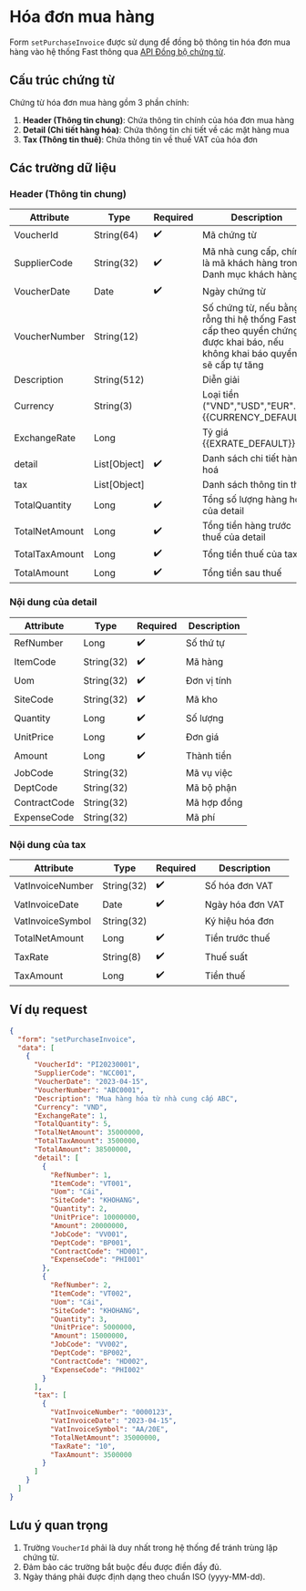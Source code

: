 # Hóa đơn mua hàng

Form `setPurchaseInvoice` được sử dụng để đồng bộ thông tin hóa đơn mua hàng vào hệ thống Fast thông qua [API Đồng bộ chứng từ](../sync-voucher).

## Cấu trúc chứng từ

Chứng từ hóa đơn mua hàng gồm 3 phần chính:

1. **Header (Thông tin chung)**: Chứa thông tin chính của hóa đơn mua hàng
2. **Detail (Chi tiết hàng hóa)**: Chứa thông tin chi tiết về các mặt hàng mua
3. **Tax (Thông tin thuế)**: Chứa thông tin về thuế VAT của hóa đơn

## Các trường dữ liệu

### Header (Thông tin chung)

| Attribute    | Type        | Required | Description          |
|--------------|-------------|----------|----------------------|
| VoucherId    | String(64)  | ✔️       | Mã chứng từ          |
| SupplierCode | String(32)  | ✔️       | Mã nhà cung cấp, chính là mã khách hàng trong Danh mục khách hàng |
| VoucherDate  | Date        | ✔️       | Ngày chứng từ        |
| VoucherNumber| String(12)  |        | Số chứng từ, nếu bằng rỗng thi hệ thống Fast sẽ cấp theo quyển chứng từ được khai báo, nếu không khai báo quyển thì sẽ cấp tự tăng|
| Description  | String(512) |          | Diễn giải            |
| Currency     | String(3)   |           | Loại tiền ("VND","USD","EUR"...).<br/>{{CURRENCY_DEFAULT}}<br/>|
| ExchangeRate | Long        |           | Tỷ giá <br/>{{EXRATE_DEFAULT}}<br/>|
| <span class="highlight-key">detail</span>| List[Object]  | ✔️         | Danh sách chi tiết hàng hoá |
| <span class="highlight-key">tax</span>| List[Object]  |          | Danh sách thông tin thuế |
| TotalQuantity    | Long    | ✔️   | Tổng số lượng hàng hoá của <span class="highlight-key">detail</span> |
| TotalNetAmount    | Long   | ✔️   | Tổng tiền hàng trước thuế của <span class="highlight-key">detail</span>|
| TotalTaxAmount    | Long   | ✔️   | Tổng tiền thuế của <span class="highlight-key">tax</span> |
| TotalAmount    | Long      | ✔️       | Tổng tiền sau thuế |

### Nội dung của <span class="highlight-key">detail</span>

| Attribute    | Type        | Required | Description          |
|--------------|-------------|----------|----------------------|
| RefNumber    | Long        | ✔️       | Số thứ tự            |
| ItemCode     | String(32)  | ✔️       | Mã hàng              |
| Uom          | String(32)  | ✔️       | Đơn vị tính          |
| SiteCode     | String(32)  | ✔️       | Mã kho               |
| Quantity     | Long        | ✔️       | Số lượng             |
| UnitPrice    | Long        | ✔️       | Đơn giá              |
| Amount       | Long        | ✔️       | Thành tiền           |
| JobCode      | String(32)  |          | Mã vụ việc           |
| DeptCode     | String(32)  |          | Mã bộ phận           |
| ContractCode | String(32)  |          | Mã hợp đồng          |
| ExpenseCode  | String(32)  |          | Mã phí               |

### Nội dung của <span class="highlight-key">tax</span>

| Attribute        | Type        | Required | Description          |
|------------------|-------------|----------|----------------------|
| VatInvoiceNumber | String(32)  | ✔️       | Số hóa đơn VAT       |
| VatInvoiceDate   | Date        | ✔️       | Ngày hóa đơn VAT     |
| VatInvoiceSymbol | String(32)  |          | Ký hiệu hóa đơn      |
| TotalNetAmount   | Long        | ✔️       | Tiền trước thuế      |
| TaxRate          | String(8)   | ✔️       | Thuế suất            |
| TaxAmount        | Long        | ✔️       | Tiền thuế            |

## Ví dụ request

```json
{
  "form": "setPurchaseInvoice",
  "data": [
    {
      "VoucherId": "PI20230001",
      "SupplierCode": "NCC001",
      "VoucherDate": "2023-04-15",
      "VoucherNumber": "ABC0001",
      "Description": "Mua hàng hóa từ nhà cung cấp ABC",
      "Currency": "VND",
      "ExchangeRate": 1,
      "TotalQuantity": 5,
      "TotalNetAmount": 35000000,
      "TotalTaxAmount": 3500000,
      "TotalAmount": 38500000,
      "detail": [
        {
          "RefNumber": 1,
          "ItemCode": "VT001",
          "Uom": "Cái",
          "SiteCode": "KHOHANG",
          "Quantity": 2,
          "UnitPrice": 10000000,
          "Amount": 20000000,
          "JobCode": "VV001",
          "DeptCode": "BP001",
          "ContractCode": "HD001",
          "ExpenseCode": "PHI001"
        },
        {
          "RefNumber": 2,
          "ItemCode": "VT002",
          "Uom": "Cái",
          "SiteCode": "KHOHANG",
          "Quantity": 3,
          "UnitPrice": 5000000,
          "Amount": 15000000,
          "JobCode": "VV002",
          "DeptCode": "BP002",
          "ContractCode": "HD002",
          "ExpenseCode": "PHI002"
        }
      ],
      "tax": [
        {
          "VatInvoiceNumber": "0000123",
          "VatInvoiceDate": "2023-04-15",
          "VatInvoiceSymbol": "AA/20E",
          "TotalNetAmount": 35000000,
          "TaxRate": "10",
          "TaxAmount": 3500000
        }
      ]
    }
  ]
}
```

## Lưu ý quan trọng

1. Trường `VoucherId` phải là duy nhất trong hệ thống để tránh trùng lặp chứng từ.
2. Đảm bảo các trường bắt buộc đều được điền đầy đủ.
3. Ngày tháng phải được định dạng theo chuẩn ISO (yyyy-MM-dd).